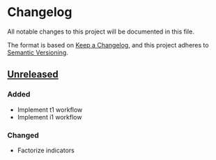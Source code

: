# Changelog

All notable changes to this project will be documented in this file.

The format is based on [Keep a Changelog](https://keepachangelog.com/en/1.1.0/),
and this project adheres to
[Semantic Versioning](https://semver.org/spec/v2.0.0.html).

## [Unreleased]

### Added

- Implement t1 workflow
- Implement i1 workflow

### Changed

- Factorize indicators

[unreleased]: https://github.com/MTES-MCT/qualicharge/
